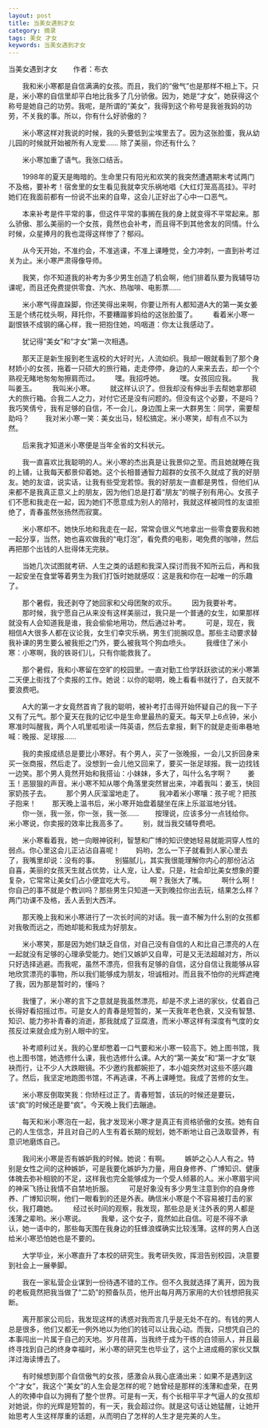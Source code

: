 ```yaml
---
layout: post
title: 当美女遇到才女
category: 摘录
tags: 美女 才女
keywords: 当美女遇到才女
---
```


当美女遇到才女
　　作者：布衣

　　我和米小寒都是自信满满的女孩。而且，我们的“傲气”也是那样不相上下。只是，米小寒的自信里却平白地比我多了几分骄傲。因为，她是“才女”，她获得这个称号是她自己的功劳。我呢，是所谓的“美女”，我得到这个称号是我爸我妈的功劳，不关我的事。所以，你有什么好骄傲的？

　　米小寒这样对我说的时候，我的头要低到尘埃里去了。因为这张脸蛋，我从幼儿园的时候就开始被所有人宠爱…… 除了美丽，你还有什么？

　　米小寒加重了语气。我张口结舌。

　　1998年的夏天是晦暗的。生命里只有阳光和欢笑的我突然遭遇期末考试两门不及格，要补考！宿舍里的女生看见我就幸灾乐祸地唱《大红灯笼高高挂》。平时她们在我面前都有一份说不出来的自卑，这会儿正好出了心中一口恶气。

　　本来补考是件平常的事，但这件平常的事搁在我的身上就变得不平常起来。那么骄傲、那么美丽的一个女孩，竟然也会补考，而且得不到其他舍友的同情。什么时候，众星捧月的我也混得这样惨了？郁闷。

　　从今天开始，不准约会，不准逃课，不准上课睡觉，全力冲刺，一直到补考过关为止。米小寒严肃得像导师。

　　我笑，你不知道我的补考为多少男生创造了机会啊，他们排着队要为我辅导功课呢，而且还免费提供零食、汽水、热咖啡、电影票……

　　米小寒气得直跺脚，你还笑得出来啊，你要让所有人都知道A大的第一美女姜玉是个绣花枕头啊，拜托你，不要糟蹋爹妈给的这张脸蛋了。
　　看着米小寒一副恨铁不成钢的痛心样，我一把抱住她，呜咽道：你太让我感动了。

　　犹记得“美女”和“才女”第一次相遇。

　　那天正是新生报到老生返校的大好时光，人流如织。我却一眼就看到了那个身材娇小的女孩，拖着一只硕大的旅行箱，走走停停，身边的人来来去去，却一个个熟视无睹地匆匆匆擦肩而过。
　　嘿。我招呼她。
　　嘿。女孩回应我。
　　我叫姜玉。
　　我叫米小寒。
　　就这样认识了。但我却没有伸出手去帮她拿那硕大的旅行箱。合我二人之力，对付它还是没有问题的。但没有这个必要，不是吗？我巧笑倩兮，我有足够的自信，不一会儿，身边围上来一大群男生：同学，需要帮助吗？
　　我对米小寒一笑：美女出马，轻松搞定。米小寒笑，却有点不以为然。

　　后来我才知道米小寒便是当年全省的文科状元。

　　我一直喜欢比我聪明的人。米小寒的杰出真是让我景仰之至。而且她就睡在我的上铺，让我每天都景仰着她。这个长相普通智力超群的女孩不久就成了我的好朋友。她的友谊，说实话，让我有些受宠若惊。我的好朋友一直都是男性，但他们从来都不是我真正意义上的朋友，因为他们总是打着“朋友”的幌子别有用心。女孩子们不愿和我走在一起，因为她们不愿意成为别人的陪衬，我就这样被同性的友谊拒绝了，青春虽然张扬然而寂寞。

　　米小寒却不。她快乐地和我走在一起，常常会很义气地拿出一些零食要我和她一起分享，当然，她也喜欢做我的“电灯泡”，看免费的电影，喝免费的咖啡，然后再把那个出钱的人批得体无完肤。

　　当她几次试图就考研、人生之类的话题和我深入探讨而我不知所云后，再和我一起安坐在食堂等着男生为我们打饭时她就感叹：这是我和你在一起唯一的乐趣了。

　　那个暑假，我还剥夺了她回家和父母团聚的欢乐。
　　因为我要补考。
　　那时候，我宁愿自己从来没有这样美丽过，我只是一个普通的女生，如果那样就没有人会知道我是谁，我会偷偷地用功，然后通过补考。
　　可是，现在，我相信A大很多人都在议论我，女生们幸灾乐祸，男生们扼腕叹息。那些主动要求替我补课的男生要么被我拒之门外，要么被我骂个狗血喷头。
　　我缠住了米小寒：小寒啊，我的铁哥们儿，只有你能救我了。

　　那个暑假，我和小寒留在空旷的校园里。一直对勤工俭学跃跃欲试的米小寒第二天便上街找了个卖报的工作。她说：以你的聪明，晚上看看书就行了，白天就不要浪费吧。

　　A大的第一才女竟然首肯了我的聪明，被补考打击得开始怀疑自己的我一下子又有了元气。那个夏天在我的记忆中是生命里最热的夏天。每天早上6点钟，米小寒准时叫醒我，两个人叽里呱啦读一阵英语，然后去拿报，剩下的就是走街串巷地喊：晚报、足球报……

　　我的卖报成绩总是要比小寒好。有个男人，买了一张晚报，一会儿又折回身来买一张商报，然后走了。没想到一会儿他又回来了，要买一张足球报。我一边找钱一边笑。那个男人竟然开始和我搭讪：小妹妹，多大了，叫什么名字啊？
　　姜玉！恶狠狠的声音。米小寒不知从哪个角落里突然冒出来，冲着我叫：姜玉，快回家奶孩子去。
　　那个男人灰溜溜地走了。
　　我冲着米小寒嚷：孩子呢？把孩子抱来！
　　那天晚上温书后，米小寒开始盘着腿坐在床上乐滋滋地分钱。
　　你一张，我一张，你一张，我一张……
　　按理说，应该多分一点钱给你。米小寒说，你卖报的效率比我高多了。
　　别，就当我交辅导费吧。

　　米小寒看着我，她一向眼神锐利，智慧和广博的知识使她轻易就能洞穿人性的弱点。你心里这会儿正沾沾自喜呢！
　　妈哟，怎么一下子就看到人家心里去了，我嘴里却说：没有的事。
　　别猫腻儿，其实我很能理解你内心的那份沾沾自喜，美丽的女孩天生就占优势，让人宠，让人爱。只是，社会却比美女想象的要复杂，它常常让美女们占小便宜吃大亏。
　　啊？我张大了嘴。
　　啊什么啊！你自己的事不就是个教训吗？那些男生只知道一天到晚拉你出去玩，结果怎么样？两门功课不及格，丢人丢到大西洋。

　　那天晚上我和米小寒进行了一次长时间的对话。我一直不解为什么别的女孩都对我敬而远之，而她却能和我成为好朋友。

　　米小寒笑，那是因为她们缺乏自信，对自己没有自信的人和比自己漂亮的人在一起就没有足够的心理承受能力。她们又嫉妒又自卑，可是又无法超越对方，所以只好选择逃避。而我呢，虽然不漂亮，但我有足够的自信，这分自信让我能够从容地欣赏漂亮的事物，所以我们能够成为朋友，坦诚相对。而且我不怕你的光辉遮掩了我，因为那是暂时的，懂吗？

　　我懂了，米小寒的言下之意就是我虽然漂亮，却是不求上进的家伙，仗着自己长得好看招摇过市。可是女人的青春是短暂的，某一天我年老色衰，又没有智慧、知识、能力弥补青春的消逝，那我就成了豆腐渣，而米小寒这样有深度有气度的女孩反过来就会成为别人眼中的宝。

　　补考顺利过关。我的心里却憋着一口气要和米小寒一较高下。她上图书馆，我也上图书馆，她选修什么课，我也选修什么课。A大的“第一美女”和“第一才女”联袂而行，让不少人大跌眼镜。不少邀约我都婉拒了，本小姐突然对这些不感兴趣了。然后，我坚定地跑图书馆，不再逃课，不再上课睡觉。我成了苦修的女生。

　　米小寒反倒取笑我：你矫枉过正了。青春短暂，该玩的时候还是要玩，该“疯”的时候还是要“疯”。今天晚上我们去蹦迪。

　　每天和米小寒泡在一起，我才发现米小寒才是真正有资格骄傲的女孩。她有自己的人生信念，并且对自己的人生有着长期的规划，她不断地让自己汲取营养，有意识地磨炼自己。

　　我问米小寒是否有嫉妒我的时候。她说：有啊。
　　嫉妒之心人人有之。特别是女性之间的这种嫉妒，可是我要化嫉妒为力量，用自身修养、广博知识、健康体魄去弥补相貌的不足，这样我也完全能够成为一个受人倾慕的人。米小寒眉宇间的神采飞扬让我情不自禁地折服。
　　可是好象没有多少男生注意到你的自身修养、广博知识啊，他们一眼看到的还是外表。确信米小寒是个不容易被打击的家伙，我打趣她。
　　经过长时间的观察，我发现，那些总是关注外表的男人都是浅薄之辈哟。米小寒说。
　　我晕，这个女子，竟然如此自信。可是不得不承认，她一语中的，那些每天围在我身边的狂蜂浪蝶确实比较浅薄。这样的男人白送给米小寒恐怕她也是不要的。

　　大学毕业，米小寒直升了本校的研究生。我考研失败，挥泪告别校园，决意要到社会上一展拳脚。

　　我在一家私营企业谋到一份待遇不错的工作。但不久我就选择了离开，因为我的老板竟然把我当做了“二奶”的预备队员，他开出每月两万家用的大价钱想把我买断。

　　离开那家公司后，我发现这样的诱惑对我而言几乎是无处不在的。有钱的男人总是很多，他们又都无一例外地以为他们的钱可以让我心动。而我，只想凭自己的本事闯出一片属于自己的天地。岁月荏苒，当我终于成为干练的白领丽人，并且最终寻找到自己的终身幸福时，米小寒的研究生也毕业了，这个上进成瘾的家伙又飘洋过海读博去了。

　　有时候想到那个自信傲气的女孩，感激会从我心底涌出来：如果不是遇到这个“才女”，我这个“美女”的人生会是怎样的呢？她曾经是那样的浅薄和虚荣，在男人的吹捧中自以为拥有了整个世界。可是有一天，有个长相平平才气逼人的女孩却对她说，你的光辉是短暂的，有一天，我会超过你。就是这句话让她猛醒，让她开始思考人生这样厚重的话题，从而明白了怎样的人生才是完美的人生。